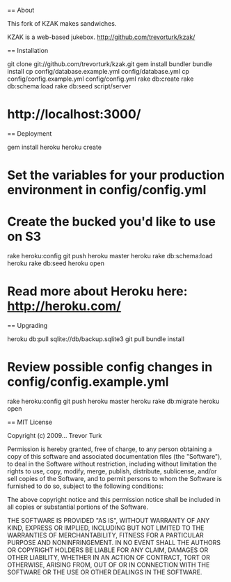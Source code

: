 == About

This fork of KZAK makes sandwiches.

KZAK is a web-based jukebox.
http://github.com/trevorturk/kzak/


== Installation

  git clone git://github.com/trevorturk/kzak.git
  gem install bundler
  bundle install
  cp config/database.example.yml config/database.yml
  cp config/config.example.yml config/config.yml
  rake db:create
  rake db:schema:load
  rake db:seed
  script/server
  # http://localhost:3000/


== Deployment

  gem install heroku
  heroku create
  # Set the variables for your production environment in config/config.yml
  # Create the bucked you'd like to use on S3
  rake heroku:config
  git push heroku master
  heroku rake db:schema:load
  heroku rake db:seed
  heroku open
  # Read more about Heroku here: http://heroku.com/


== Upgrading

  heroku db:pull sqlite://db/backup.sqlite3
  git pull
  bundle install
  # Review possible config changes in config/config.example.yml
  rake heroku:config
  git push heroku master
  heroku rake db:migrate
  heroku open


== MIT License

Copyright (c) 2009... Trevor Turk

Permission is hereby granted, free of charge, to any person
obtaining a copy of this software and associated documentation
files (the "Software"), to deal in the Software without
restriction, including without limitation the rights to use,
copy, modify, merge, publish, distribute, sublicense, and/or sell
copies of the Software, and to permit persons to whom the
Software is furnished to do so, subject to the following
conditions:

The above copyright notice and this permission notice shall be
included in all copies or substantial portions of the Software.

THE SOFTWARE IS PROVIDED "AS IS", WITHOUT WARRANTY OF ANY KIND,
EXPRESS OR IMPLIED, INCLUDING BUT NOT LIMITED TO THE WARRANTIES
OF MERCHANTABILITY, FITNESS FOR A PARTICULAR PURPOSE AND
NONINFRINGEMENT. IN NO EVENT SHALL THE AUTHORS OR COPYRIGHT
HOLDERS BE LIABLE FOR ANY CLAIM, DAMAGES OR OTHER LIABILITY,
WHETHER IN AN ACTION OF CONTRACT, TORT OR OTHERWISE, ARISING
FROM, OUT OF OR IN CONNECTION WITH THE SOFTWARE OR THE USE OR
OTHER DEALINGS IN THE SOFTWARE.